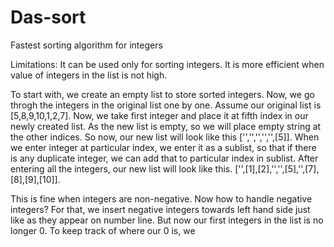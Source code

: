 # Das-sort
Fastest sorting algorithm for integers

Limitations:
It can be used only for sorting integers.
It is more efficient when value of integers in the list is not high. 

To start with, we create an empty list to store sorted integers. Now, we go throgh the integers in the original list one by one. Assume our original list is [5,8,9,10,1,2,7]. Now, we take first integer and place it at fifth index in our newly created list. As the new list is empty, so we will place empty string at the other indices. So now, our new list will look like this ['','','','','',[5]]. When we enter integer at particular index, we enter it as a sublist, so that if there is any duplicate integer, we can add that to particular index in sublist. After entering all the integers, our new list will look like this. ['',[1],[2],'','',[5],'',[7],[8],[9],[10]].


This is fine when integers are non-negative. Now how to handle negative integers? For that, we insert negative integers towards left hand side just like as they appear on number line. But now our first integers in the list is no longer 0. To keep track of where our 0 is, we 



















